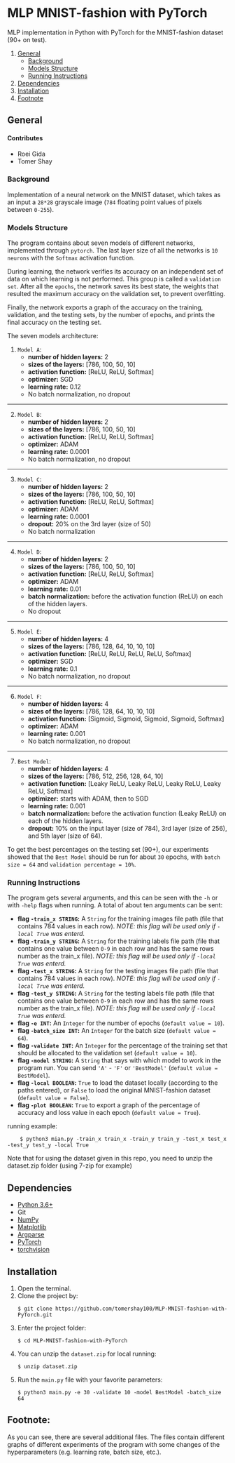 
# MLP MNIST-fashion with PyTorch
MLP implementation in Python with PyTorch for the MNIST-fashion dataset (90+ on test).

1. [General](#General)
    - [Background](#background)
    - [Models Structure](https://github.com/tomershay100/MLP-MNIST-fashion-with-PyTorch/blob/main/README.md#models-structure)
    - [Running Instructions](https://github.com/tomershay100/MLP-MNIST-fashion-with-PyTorch/blob/main/README.md#running-instructions)
2. [Dependencies](#dependencies) 
3. [Installation](#installation)
4. [Footnote](#footnote)

## General

#### Contributes
* Roei Gida
* Tomer Shay

### Background
Implementation of a neural network on the MNIST dataset, which takes as an input a ``28*28`` grayscale image (``784`` floating point values of pixels between ``0-255``).

### Models Structure
The program contains about seven models of different networks, implemented through ``pytorch``. The last layer size of all the networks is ``10 neurons`` with the ``Softmax`` activation function.

During learning, the network verifies its accuracy on an independent set of data on which learning is not performed. This group is called a ``validation set``. After all the ``epochs``, the network saves its best state, the weights that resulted the maximum accuracy on the validation set, to prevent overfitting.

Finally, the network exports a graph of the accuracy on the training, validation, and the testing sets, by the number of epochs, and prints the final accuracy on the testing set.

The seven models architecture:
1. ``Model A``:
	* **number of hidden layers:** 2
	* **sizes of the layers:** [786, 100, 50, 10]
	* **activation function:** [ReLU, ReLU, Softmax]
	* **optimizer:** SGD
	* **learning rate:** 0.12
	* No batch normalization, no dropout
***
2. ``Model B``:
	* **number of hidden layers:** 2
	* **sizes of the layers:** [786, 100, 50, 10]
	* **activation function:** [ReLU, ReLU, Softmax]
	* **optimizer:** ADAM
	* **learning rate:** 0.0001
	* No batch normalization, no dropout
***
3. ``Model C``:
	* **number of hidden layers:** 2
	* **sizes of the layers:** [786, 100, 50, 10]
	* **activation function:** [ReLU, ReLU, Softmax]
	* **optimizer:** ADAM
	* **learning rate:** 0.0001
	* **dropout:** 20% on the 3rd layer (size of 50)
	* No batch normalization
***
4. ``Model D``:
	* **number of hidden layers:** 2
	* **sizes of the layers:** [786, 100, 50, 10]
	* **activation function:** [ReLU, ReLU, Softmax]
	* **optimizer:** ADAM
	* **learning rate:** 0.01
	* **batch normalization:** before the activation function (ReLU) on each of the hidden layers.
	* No dropout
***
5. ``Model E``:
	* **number of hidden layers:** 4
	* **sizes of the layers:** [786, 128, 64, 10, 10, 10]
	* **activation function:** [ReLU, ReLU, ReLU, ReLU, Softmax]
	* **optimizer:** SGD
	* **learning rate:** 0.1
	* No batch normalization, no dropout
***
6. ``Model F``:
	* **number of hidden layers:** 4
	* **sizes of the layers:** [786, 128, 64, 10, 10, 10]
	* **activation function:** [Sigmoid, Sigmoid, Sigmoid, Sigmoid, Softmax]
	* **optimizer:** ADAM
	* **learning rate:** 0.001
	* No batch normalization, no dropout
***
7. ``Best Model``:
	* **number of hidden layers:** 4
	* **sizes of the layers:** [786, 512, 256, 128, 64, 10]
	* **activation function:** [Leaky ReLU, Leaky ReLU, Leaky ReLU, Leaky ReLU, Softmax]
	* **optimizer:** starts with ADAM, then to SGD
	* **learning rate:** 0.001
	* **batch normalization:** before the activation function (Leaky ReLU) on each of the hidden layers.
	* **dropout:** 10% on the input layer (size of 784), 3rd layer (size of 256), and 5th layer (size of 64).

To get the best percentages on the testing set (90+), our experiments showed that the ``Best Model`` should be run for about ``30`` epochs, with ``batch size = 64`` and ``validation percentage = 10%``.

### Running Instructions

The program gets several arguments, and this can be seen with the ``-h`` or with ``-help`` flags when running. A total of about ten arguments can be sent:
* **flag ```-train_x STRING```:** A ``String`` for the training images file path (file that contains 784 values in each row). *NOTE: this flag will be used only if ``-local True`` was enterd.*
* **flag ```-train_y STRING```:** A ``String`` for the training labels file path (file that contains one value between ``0-9`` in each row and has the same rows number as the train_x file). *NOTE: this flag will be used only if ``-local True`` was enterd.*
* **flag ```-test_x STRING```:** A ``String`` for the testing images file path (file that contains 784 values in each row). *NOTE: this flag will be used only if ``-local True`` was enterd.*
* **flag ```-test_y STRING```:** A ``String`` for the testing labels file path (file that contains one value between ``0-9`` in each row and has the same rows number as the train_x file). *NOTE: this flag will be used only if ``-local True`` was enterd.*
* **flag ```-e INT```:** An ``Integer`` for the number of epochs (``default value = 10``).
* **flag ```-batch_size INT```:** An ``Integer`` for the batch size (``default value = 64``).
* **flag ```-validate INT```:** An ``Integer`` for the percentage of the training set that should be allocated to the validation set (``default value = 10``).
* **flag ```-model STRING```:** A ``String`` that says with which model to work in the program run. You can send ``'A'`` - ``'F'`` or ``'BestModel'`` (``default value = BestModel``).
* **flag ```-local BOOLEAN```:** ``True`` to load the dataset locally (according to the paths entered), or ``False`` to load the original MNIST-fashion dataset (``default value = False``).
* **flag  `-plot BOOLEAN`:** ``True`` to export a graph of the percentage of accuracy and loss value in each epoch (`default value = True`).

running example:
```
	$ python3 mian.py -train_x train_x -train_y train_y -test_x test_x -test_y test_y -local True
```

Note that for using the dataset given in this repo, you need to unzip the dataset.zip folder (using 7-zip for example)
## Dependencies
* [Python 3.6+](https://www.python.org/downloads/)
* Git
* [NumPy](https://numpy.org/install/)
* [Matplotlib](https://matplotlib.org/stable/users/installing.html)
* [Argparse](https://pypi.org/project/argparse/)
* [PyTorch](https://pytorch.org/get-started/locally/)
* [torchvision](https://pypi.org/project/torchvision/)

## Installation

1. Open the terminal.
2. Clone the project by:
	```
	$ git clone https://github.com/tomershay100/MLP-MNIST-fashion-with-PyTorch.git
	```	
3. Enter the project folder:
	```
	$ cd MLP-MNIST-fashion-with-PyTorch
	```
4. You can unzip the ``dataset.zip`` for local running:
	```
	$ unzip dataset.zip
	```
5. Run the ```main.py``` file with your favorite parameters:
	```
	$ python3 main.py -e 30 -validate 10 -model BestModel -batch_size 64
	 ```

 
## Footnote:
As you can see, there are several additional files. The files contain different graphs of different experiments of the program with some changes of the hyperparameters (e.g. learning rate, batch size, etc.).
